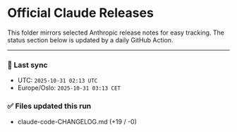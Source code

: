 # Official Claude Releases

This folder mirrors selected Anthropic release notes for easy tracking.
The status section below is updated by a daily GitHub Action.


---

<!-- sync-status:start -->

### 🔄 Last sync
- UTC: `2025-10-31 02:13 UTC`
- Europe/Oslo: `2025-10-31 03:13 CET`

### ✅ Files updated this run

- claude-code-CHANGELOG.md (+19 / -0)<!-- sync-status:end -->




















